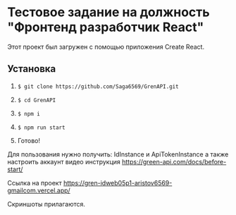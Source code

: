 # Тестовое задание на должность "Фронтенд разработчик React"

Этот проект был загружен с помощью приложения Create React.

## Установка

1. `$ git clone https://github.com/Saga6569/GrenAPI.git`

2. `$ cd GrenAPI`

3. `$ npm i`

4. `$ npm run start`

5.  Готово!

Для пользования нужно получить: IdInstance и ApiTokenInstance  а также настроить аккаунт  видео инструкция https://green-api.com/docs/before-start/

Ссылка на проект https://gren-idweb05p1-aristov6569-gmailcom.vercel.app/

Скриншоты прилагаются.